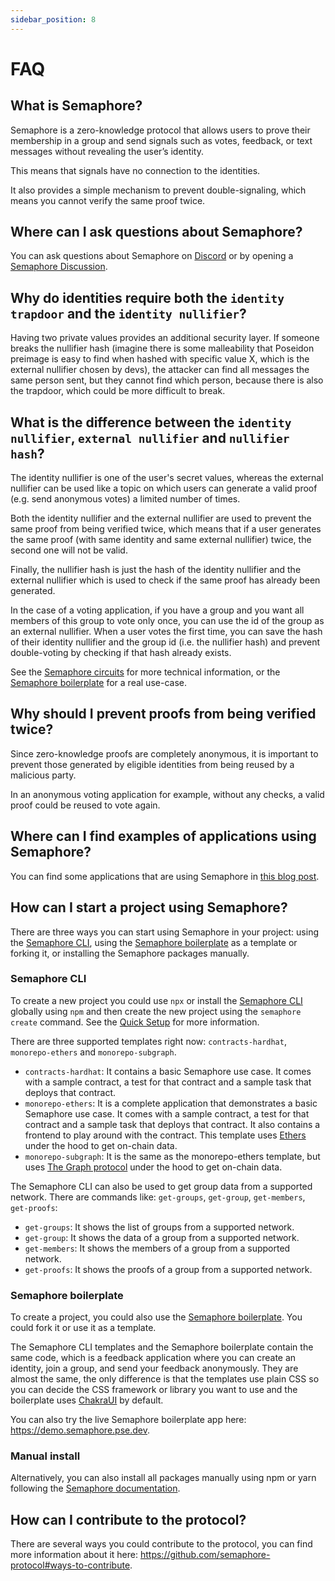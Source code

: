 ```yaml
---
sidebar_position: 8
---
```


# FAQ

## What is Semaphore?

Semaphore is a zero-knowledge protocol that allows users to prove their membership in a group and send signals such as votes, feedback, or text messages without revealing the user’s identity.

This means that signals have no connection to the identities.

It also provides a simple mechanism to prevent double-signaling, which means you cannot verify the same proof twice.

## Where can I ask questions about Semaphore?

You can ask questions about Semaphore on [Discord](https://semaphore.pse.dev/discord) or by opening a [Semaphore Discussion](https://github.com/semaphore-protocol/semaphore/discussions).

## Why do identities require both the `identity trapdoor` and the `identity nullifier`?

Having two private values provides an additional security layer. If someone breaks the nullifier hash (imagine there is some malleability that Poseidon preimage is easy to find when hashed with specific value X, which is the external nullifier chosen by devs), the attacker can find all messages the same person sent, but they cannot find which person, because there is also the trapdoor, which could be more difficult to break.

## What is the difference between the `identity nullifier`, `external nullifier` and `nullifier hash`?

The identity nullifier is one of the user's secret values, whereas the external nullifier can be used like a topic on which users can generate a valid proof (e.g. send anonymous votes) a limited number of times.

Both the identity nullifier and the external nullifier are used to prevent the same proof from being verified twice, which means that if a user generates the same proof (with same identity and same external nullifier) twice, the second one will not be valid.

Finally, the nullifier hash is just the hash of the identity nullifier and the external nullifier which is used to check if the same proof has already been generated.

In the case of a voting application, if you have a group and you want all members of this group to vote only once, you can use the id of the group as an external nullifier. When a user votes the first time, you can save the hash of their identity nullifier and the group id (i.e. the nullifier hash) and prevent double-voting by checking if that hash already exists.

See the [Semaphore circuits](https://docs.semaphore.pse.dev/technical-reference/circuits) for more technical information, or the [Semaphore boilerplate](https://github.com/semaphore-protocol/boilerplate/tree/version/3) for a real use-case.

## Why should I prevent proofs from being verified twice?

Since zero-knowledge proofs are completely anonymous, it is important to prevent those generated by eligible identities from being reused by a malicious party.

In an anonymous voting application for example, without any checks, a valid proof could be reused to vote again.

## Where can I find examples of applications using Semaphore?

You can find some applications that are using Semaphore in [this blog post](https://mirror.xyz/privacy-scaling-explorations.eth/Yi4muh-vzDZmIqJIcM9Mawu2e7jw8MRnwxvhFcyfns8).

## How can I start a project using Semaphore?

There are three ways you can start using Semaphore in your project: using the [Semaphore CLI](https://github.com/semaphore-protocol/semaphore/tree/v3.15.2/packages/cli), using the [Semaphore boilerplate](https://github.com/semaphore-protocol/boilerplate/tree/version/3) as a template or forking it, or installing the Semaphore packages manually.

### Semaphore CLI

To create a new project you could use `npx` or install the [Semaphore CLI](https://github.com/semaphore-protocol/semaphore/tree/v3.15.2/packages/cli) globally using `npm` and then create the new project using the `semaphore create` command. See the [Quick Setup](https://docs.semaphore.pse.dev/quick-setup) for more information.

There are three supported templates right now: `contracts-hardhat`, `monorepo-ethers` and `monorepo-subgraph`.

-   `contracts-hardhat`: It contains a basic Semaphore use case. It comes with a sample contract, a test for that contract and a sample task that deploys that contract.
-   `monorepo-ethers`: It is a complete application that demonstrates a basic Semaphore use case. It comes with a sample contract, a test for that contract and a sample task that deploys that contract. It also contains a frontend to play around with the contract. This template uses [Ethers](https://github.com/ethers-io/ethers.js/) under the hood to get on-chain data.
-   `monorepo-subgraph`: It is the same as the monorepo-ethers template, but uses [The Graph protocol](https://thegraph.com/) under the hood to get on-chain data.

The Semaphore CLI can also be used to get group data from a supported network. There are commands like: `get-groups`, `get-group`, `get-members`, `get-proofs`:

-   `get-groups`: It shows the list of groups from a supported network.
-   `get-group`: It shows the data of a group from a supported network.
-   `get-members`: It shows the members of a group from a supported network.
-   `get-proofs`: It shows the proofs of a group from a supported network.

### Semaphore boilerplate

To create a project, you could also use the [Semaphore boilerplate](https://github.com/semaphore-protocol/boilerplate/tree/version/3). You could fork it or use it as a template.

The Semaphore CLI templates and the Semaphore boilerplate contain the same code, which is a feedback application where you can create an identity, join a group, and send your feedback anonymously. They are almost the same, the only difference is that the templates use plain CSS so you can decide the CSS framework or library you want to use and the boilerplate uses [ChakraUI](https://chakra-ui.com/) by default.

You can also try the live Semaphore boilerplate app here: https://demo.semaphore.pse.dev.

### Manual install

Alternatively, you can also install all packages manually using npm or yarn following the [Semaphore documentation](https://docs.semaphore.pse.dev).

## How can I contribute to the protocol?

There are several ways you could contribute to the protocol, you can find more information about it here: https://github.com/semaphore-protocol#ways-to-contribute.
